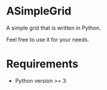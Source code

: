 # ASimpleGrid
A simple grid that is written in Python.
    
Feel free to use it for your needs.

# Requirements
- Python version >= 3
